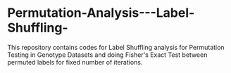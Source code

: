 # Permutation-Analysis---Label-Shuffling-
This repository contains codes for Label Shuffling analysis for Permutation Testing in Genotype Datasets and doing Fisher's Exact Test between permuted labels for fixed number of iterations.
